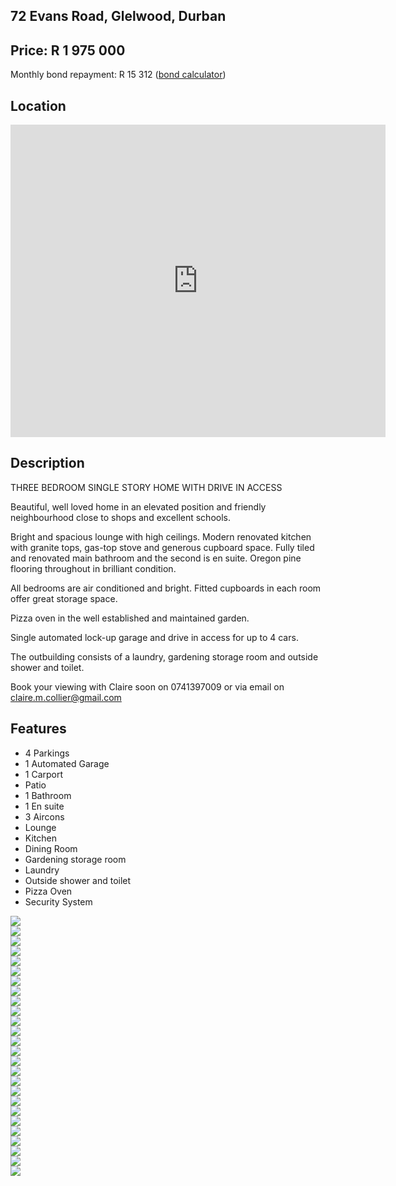 ## 72 Evans Road, Glelwood, Durban

## Price: R 1 975 000

Monthly bond repayment: R 15 312 ([bond calculator](https://www.privateproperty.co.za/bond-calculator.htm))

## Location

<div class="mapouter"><div class="gmap_canvas"><iframe width="600" height="500" id="gmap_canvas" src="https://maps.google.com/maps?q=72%20Evans%20Road%2C%20Glenwood%2C%20Durban&t=&z=13&ie=UTF8&iwloc=&output=embed" frameborder="0" scrolling="no" marginheight="0" marginwidth="0"></iframe><a href="https://www.embedgooglemap.net/1/"></a></div><style>.mapouter{position:relative;text-align:right;height:500px;width:600px;}.gmap_canvas {overflow:hidden;background:none!important;height:500px;width:600px;}</style></div>

## Description

THREE BEDROOM SINGLE STORY HOME WITH DRIVE IN ACCESS

Beautiful, well loved home in an elevated position and friendly neighbourhood close to shops and excellent schools. 

Bright and spacious lounge with high ceilings.  Modern renovated kitchen with granite tops, gas-top stove and generous cupboard space.  Fully tiled and renovated main bathroom and the second is en suite.  Oregon pine flooring throughout in brilliant condition.  

All bedrooms are air conditioned and bright.  Fitted cupboards in each room offer great storage space.

Pizza oven in the well established and maintained garden.

Single automated lock-up garage and drive in access for up to 4 cars. 

The outbuilding consists of a laundry, gardening storage room and outside shower and toilet.

Book your viewing with Claire soon on 0741397009 or via email on claire.m.collier@gmail.com

## Features

- 4 Parkings
- 1 Automated Garage
- 1 Carport
- Patio
- 1 Bathroom
- 1 En suite 
- 3 Aircons
- Lounge
- Kitchen
- Dining Room
- Gardening storage room
- Laundry  
- Outside shower and toilet
- Pizza Oven
- Security System

<div id="myCarousel" class="carousel slide" data-interval="3000" data-ride="carousel">
    <!-- Wrapper for carousel items -->
    <div class="carousel-inner">
        <div class="carousel-item active">
            <img src="img/scaled/01.jpg">
        </div>
        <div class="carousel-item">
            <img src="img/scaled/02.jpg">
        </div>
        <div class="carousel-item">
            <img src="img/scaled/03.jpg">
        </div>
        <div class="carousel-item">
            <img src="img/scaled/04.jpg">
        </div>
        <div class="carousel-item">
            <img src="img/scaled/05.jpg">
        </div>
        <div class="carousel-item">
            <img src="img/scaled/06.jpg">
        </div>
        <div class="carousel-item">
            <img src="img/scaled/07.jpg">
        </div>
        <div class="carousel-item">
            <img src="img/scaled/08.jpg">
        </div>
        <div class="carousel-item">
            <img src="img/scaled/09.jpg">
        </div>
        <div class="carousel-item">
            <img src="img/scaled/10.jpg">
        </div>
        <div class="carousel-item">
            <img src="img/scaled/11.jpg">
        </div>
        <div class="carousel-item">
            <img src="img/scaled/12.jpg">
        </div>
        <div class="carousel-item">
            <img src="img/scaled/13.jpg">
        </div>
        <div class="carousel-item">
            <img src="img/scaled/14.jpg">
        </div>
        <div class="carousel-item">
            <img src="img/scaled/15.jpg">
        </div>
        <div class="carousel-item">
            <img src="img/scaled/16.jpg">
        </div>
        <div class="carousel-item">
            <img src="img/scaled/17.jpg">
        </div>
        <div class="carousel-item">
            <img src="img/scaled/18.jpg">
        </div>
        <div class="carousel-item">
            <img src="img/scaled/19.jpg">
        </div>
        <div class="carousel-item">
            <img src="img/scaled/20.jpg">
        </div>
        <div class="carousel-item">
            <img src="img/scaled/21.jpg">
        </div>
        <div class="carousel-item">
            <img src="img/scaled/22.jpg">
        </div>
        <div class="carousel-item">
            <img src="img/scaled/23.jpg">
        </div>
        <div class="carousel-item">
            <img src="img/scaled/24.jpg">
        </div>
        <div class="carousel-item">
            <img src="img/scaled/25.jpg">
        </div>
        <div class="carousel-item">
            <img src="img/scaled/26.jpg">
        </div>
    </div>
    <!-- Carousel controls -->
    <a class="carousel-control-prev" href="#myCarousel" data-slide="prev">
        <span class="carousel-control-prev-icon"></span>
    </a>
    <a class="carousel-control-next" href="#myCarousel" data-slide="next">
        <span class="carousel-control-next-icon"></span>
    </a>
</div>

<script>
$(document).ready(function(){
        $("#myCarousel").carousel();
});
</script>
